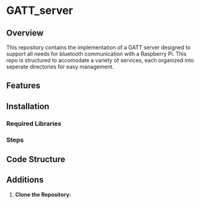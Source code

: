 # GATT_server

## Overview
This repository contains the implementation of a GATT server designed to support all needs for bluetooth communication with a Raspberry Pi. This repo is structured to accomodate a variety of services, each organized into seperate directories for easy management.

## Features

## Installation
### Required Libraries

### Steps

## Code Structure

## Additions
1. **Clone the Repository:**

